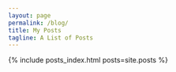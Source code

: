 ```yaml
---
layout: page
permalink: /blog/
title: My Posts
tagline: A List of Posts
---
```

{% include posts_index.html posts=site.posts %}
